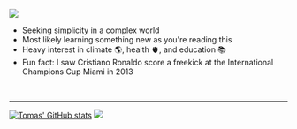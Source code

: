<p align="left">
  <img src="https://skillicons.dev/icons?i=go,docker,typescript,python,javascript,react,linux,bash,github,neovim,git,mysql,postgresql" />
</p>

- Seeking simplicity in a complex world
- Most likely learning something new as you're reading this
- Heavy interest in climate 🌎, health 🫀, and education 📚
- Fun fact: I saw Cristiano Ronaldo score a freekick at the International Champions Cup Miami in 2013

<br/>

---
[![Tomas' GitHub stats](https://github-readme-stats.vercel.app/api?username=tomrod10&show_icons=true&theme=github_dark_dimmed&hide_border=true)](https://github.com/anuraghazra/github-readme-stats)
<img src="https://github-readme-stats-lake-gamma.vercel.app/api/top-langs/?username=tomrod10&layout=compact&theme=github_dark_dimmed&hide_border=true&count_private=true&langs_count=5&hide=Makefile,Tcl,Tex">

<!--
Instead of Blog Posts, I can add a contributions section
with all the open-source projects that I've contributed to
-->
